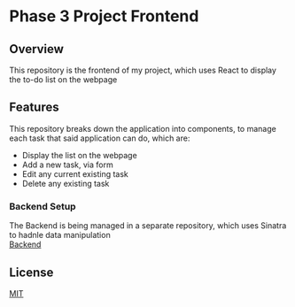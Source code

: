 # Phase 3 Project Frontend

## Overview

This repository is the frontend of my project, which uses React to display the to-do list on the webpage 

## Features

This repository breaks down the application into components, to manage each task that said application can do, which are: 

- Display the list on the webpage
- Add a new task, via form
- Edit any current existing task
- Delete any existing task


### Backend Setup

The Backend is being managed in a separate repository, which uses Sinatra to hadnle data manipulation
<br>
[Backend](https://github.com/RenOtsuka/phase-3-sinatra-react-project)

## License

[MIT](https://choosealicense.com/licenses/mit/)

